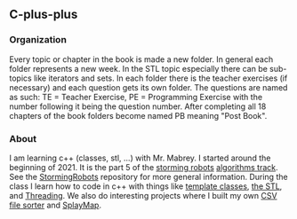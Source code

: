 ## C-plus-plus

### Organization
Every topic or chapter in the book is made a new folder. In general each folder represents a new week. In the STL topic especially there can be sub-topics like iterators and sets. In each folder there is the teacher exercises (if necessary) and each question gets its own folder. The questions are named as such: TE = Teacher Exercise, PE = Programming Exercise with the number following it being the question number. After completing all 18 chapters of the book folders become named PB meaning "Post Book".

### About
I am learning c++ (classes, stl, ...) with Mr. Mabrey. I started around the beginning of 2021. It is the part 5 of the [storming robots](https://stormingrobots.com/prod/default.html) [algorithms track](https://www.stormingrobots.com/prod/pdf/csSyllabus.pdf). See the [StormingRobots](https://github.com/asubramanian08/StormingRobots) repository for more general information. During the class I learn how to code in c++ with things like [template classes](https://github.com/asubramanian08/C-plus-plus/tree/master/Ch14-TemplateClasses), [the STL](https://github.com/asubramanian08/C-plus-plus/tree/master/Ch16-STL), and [Threading](https://github.com/asubramanian08/C-plus-plus/tree/master/PB3-Threads). We also do interesting projects where I built my own [CSV file sorter](https://github.com/asubramanian08/C-plus-plus/tree/master/PB1-CSVProject) and [SplayMap](https://github.com/asubramanian08/C-plus-plus/tree/master/PB2-SplayTrees).
